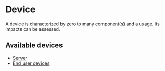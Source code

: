 # Device

A device is characterized by zero to many component(s) and a usage. Its impacts can be assessed.

## Available devices

* [Server](server.md)
* [End user devices](terminals_&_peripherals.md)

